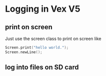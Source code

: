 # Logging in Vex V5

## print on screen

Just use the screen class to print on screen like

```cpp
Screen.print("hello world.");
Screen.newLine();
```


## log into files on SD card



